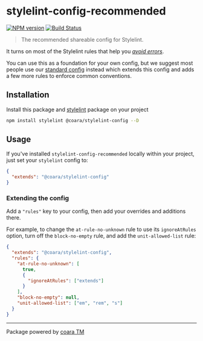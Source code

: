 # stylelint-config-recommended

[![NPM version](https://img.shields.io/npm/v/stylelint-config-recommended.svg)](https://www.npmjs.org/package/stylelint-config-recommended) [![Build Status](https://github.com/stylelint/stylelint-config-recommended/workflows/CI/badge.svg)](https://github.com/stylelint/stylelint-config-recommended/actions)

> The recommended shareable config for Stylelint.

It turns on most of the Stylelint rules that help you [_avoid errors_](https://stylelint.io/user-guide/rules/#avoid-errors).

You can use this as a foundation for your own config, but we suggest most people use our [standard config](https://www.npmjs.com/package/stylelint-config-standard) instead which extends this config and adds a few more rules to enforce common conventions.

## Installation

Install this package and [stylelint](https://github.com/stylelint/stylelint) package on your project

```bash
npm install stylelint @coara/stylelint-config --D
```

## Usage

If you've installed `stylelint-config-recommended` locally within your project, just set your `stylelint` config to:

```json
{
  "extends": "@coara/stylelint-config"
}
```

### Extending the config

Add a `"rules"` key to your config, then add your overrides and additions there.

For example, to change the `at-rule-no-unknown` rule to use its `ignoreAtRules` option, turn off the `block-no-empty` rule, and add the `unit-allowed-list` rule:

```json
{
  "extends": "@coara/stylelint-config",
  "rules": {
    "at-rule-no-unknown": [
      true,
      {
        "ignoreAtRules": ["extends"]
      }
    ],
    "block-no-empty": null,
    "unit-allowed-list": ["em", "rem", "s"]
  }
}
```

---

Package powered by [coara TM](https://coara.co)
